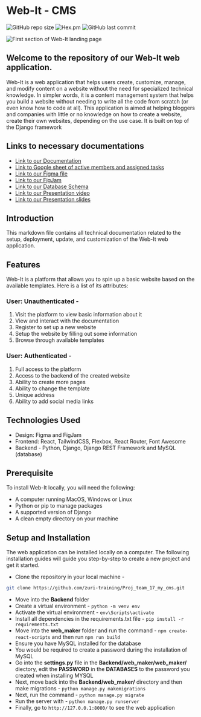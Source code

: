 # Web-It - CMS

![GitHub repo size](https://img.shields.io/github/repo-size/zuri-training/Proj_team_17_my_cms?logo=github&style=for-the-badge)
![Hex.pm](https://img.shields.io/hexpm/l/plug?style=for-the-badge)
![GitHub last commit](https://img.shields.io/github/last-commit/zuri-training/Proj_team_17_my_cms?style=for-the-badge)

<img src="https://drive.google.com/uc?export=view&id=1Kp_MdfR2UEcYqkzAZ4TbSu_rSjVm2srI" alt="First section of Web-It landing page" />

## Welcome to the repository of our Web-It web application.

Web-It is a web application that helps users create, customize, manage, and modify content on a website without the need for specialized technical knowledge. In simpler words, it is a content management system that helps you build a website without needing to write all the code from scratch (or even know how to code at all).
This application is aimed at helping bloggers and companies with little or no knowledge on how to create a website, create their own websites, depending on the use case. It is built on top of the Django framework

## Links to necessary documentations

- [Link to our Documentation](https://docs.google.com/document/d/1QcRuKKh-H820re8t0NY9Rf9wGXVA_yY7LYIW_ivLpyY/edit?usp=sharing)
- [Link to Google sheet of active members and assigned tasks](https://docs.google.com/spreadsheets/d/1OhgptYtAjZZTQdHJEXoNbr9gJol6QgNZnJPQheVJ6vI/edit?usp=sharing)
- [Link to our Figma file](https://www.figma.com/file/Uli9IZeFBp4ZlCe46ui6dI/CMS?node-id=244%3A131)
- [Link to our FigJam](https://www.figma.com/file/DxpCUvLWq0b07Bn63LtBwi/Untitled?node-id=0%3A1)
- [Link to our Database Schema](https://www.figma.com/file/Yc6wSiRK9RwBwcHFr8ZqcM/cms-schema?node-id=0%3A1T)
- [Link to our Presentation video](https://drive.google.com/file/d/1LUQruvH3ZXqwkxbltWtDIqWfstui_EBc/view?usp=sharing)
- [Link to our Presentation slides](https://www.figma.com/file/Uli9IZeFBp4ZlCe46ui6dI/CMS?node-id=1000%3A2167)

## Introduction

This markdown file contains all technical documentation related to the setup, deployment, update, and customization of the Web-It web application.

## Features

Web-It is a platform that allows you to spin up a basic website based on the available templates. Here is a list of its attributes:

### User: Unauthenticated -

1. Visit the platform to view basic information about it
2. View and interact with the documentation
3. Register to set up a new website
4. Setup the website by filling out some information
5. Browse through available templates 

### User: Authenticated -

1. Full access to the platform
2. Access to the backend of the created website
3. Ability to create more pages
4. Ability to change the template
5. Unique address
6. Ability to add social media links

## Technologies Used

- Design: Figma and FigJam
- Frontend: React, TailwindCSS, Flexbox, React Router, Font Awesome
- Backend - Python, Django, Django REST Framework and MySQL (database)

## Prerequisite 

To install Web-It locally, you will need the following:
- A computer running MacOS, Windows or Linux 
- Python or pip to manage packages 
- A supported version of Django 
- A clean empty directory on your machine 

## Setup and Installation

The web application can be installed locally on a computer. The following installation guides will guide you step-by-step to create a new project and get it started.

- Clone the repository in your local machine - 
```sh
git clone https://github.com/zuri-training/Proj_team_17_my_cms.git
```
- Move into the **Backend** folder
- Create a virtual environment - `python -m venv env`
- Activate the virtual environment - `env\Scripts\activate`
- Install all dependencies in the requirements.txt file - `pip install -r requirements.txt`
- Move into the **web_maker** folder and run the command - `npm create-react-scripts` and then run `npm run build`
- Ensure you have MySQL installed for the database
- You would be required to create a password during the installation of MySQL
- Go into the **settings.py** file in the **Backend/web_maker/web_maker/** diectory, edit the **PASSWORD** in the **DATABASES** to the password you created when installing MYSQL
- Next, move back into the **Backend/web_maker/** directory and then make migrations - `python manage.py makemigrations`
- Next, run the command - `python manage.py migrate`
- Run the server with - `python manage.py runserver`
- Finally, go to `http://127.0.0.1:8000/` to see the web application
